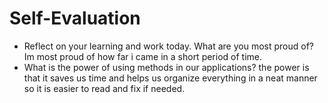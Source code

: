 # Self-Evaluation

- Reflect on your learning and work today. What are you most proud of? Im most proud of how far i came in a short period of time.
- What is the power of using methods in our applications? the power is that it saves us time and helps us organize everything in a neat manner so it is easier to read and fix if needed. 